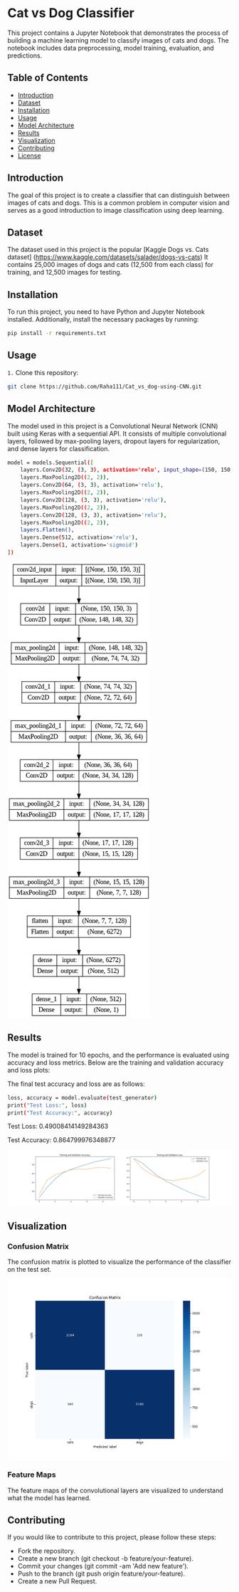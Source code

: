 # Cat vs Dog Classifier

This project contains a Jupyter Notebook that demonstrates the process of building a machine learning model to classify images of cats and dogs. The notebook includes data preprocessing, model training, evaluation, and predictions.

## Table of Contents

- [Introduction](#introduction)
- [Dataset](#dataset)
- [Installation](#installation)
- [Usage](#usage)
- [Model Architecture](#model-architecture)
- [Results](#results)
- [Visualization](#visualization)
- [Contributing](#contributing)
- [License](#license)

## Introduction

The goal of this project is to create a classifier that can distinguish between images of cats and dogs. This is a common problem in computer vision and serves as a good introduction to image classification using deep learning.

## Dataset

The dataset used in this project is the popular [Kaggle Dogs vs. Cats dataset] (https://www.kaggle.com/datasets/salader/dogs-vs-cats) It contains 25,000 images of dogs and cats (12,500 from each class) for training, and 12,500 images for testing.

## Installation

To run this project, you need to have Python and Jupyter Notebook installed. Additionally, install the necessary packages by running:

```bash
pip install -r requirements.txt

```

## Usage

`1.` Clone this repository:
```bash
git clone https://github.com/Raha111/Cat_vs_dog-using-CNN.git
```

## Model Architecture

The model used in this project is a Convolutional Neural Network (CNN) built using Keras with a sequential API. It consists of multiple convolutional layers, followed by max-pooling layers, dropout layers for regularization, and dense layers for classification.

```bash
model = models.Sequential([
    layers.Conv2D(32, (3, 3), activation='relu', input_shape=(150, 150, 3)),
    layers.MaxPooling2D((2, 2)),
    layers.Conv2D(64, (3, 3), activation='relu'),
    layers.MaxPooling2D((2, 2)),
    layers.Conv2D(128, (3, 3), activation='relu'),
    layers.MaxPooling2D((2, 2)),
    layers.Conv2D(128, (3, 3), activation='relu'),
    layers.MaxPooling2D((2, 2)),
    layers.Flatten(),
    layers.Dense(512, activation='relu'),
    layers.Dense(1, activation='sigmoid')
])
```

![](https://github.com/Raha111/Cat_vs_dog-using-CNN/blob/main/Architecture.png)

## Results
The model is trained for 10 epochs, and the performance is evaluated using accuracy and loss metrics. Below are the training and validation accuracy and loss plots:

The final test accuracy and loss are as follows:
```bash
loss, accuracy = model.evaluate(test_generator)
print("Test Loss:", loss)
print("Test Accuracy:", accuracy)
```
Test Loss: 0.49008414149284363

Test Accuracy: 0.864799976348877

![Loss and Accuracy](https://github.com/Raha111/Cat_vs_dog-using-CNN/blob/main/loss.png)


## Visualization
### Confusion Matrix
The confusion matrix is plotted to visualize the performance of the classifier on the test set.

![](https://github.com/Raha111/Cat_vs_dog-using-CNN/blob/main/confusion_matrix.png)
### Feature Maps
The feature maps of the convolutional layers are visualized to understand what the model has learned. 
  
## Contributing
If you would like to contribute to this project, please follow these steps:

- Fork the repository.
- Create a new branch (git checkout -b feature/your-feature).
- Commit your changes (git commit -am 'Add new feature').
- Push to the branch (git push origin feature/your-feature).
- Create a new Pull Request.
  


